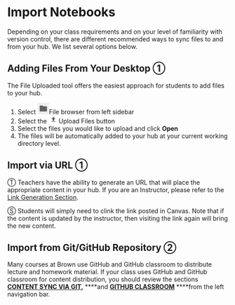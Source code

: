 # Import Notebooks

Depending on your class requirements and on your level of familiarity with version control, there are different recommended ways to sync files to and from your hub. We list several options below.

## Adding Files From Your Desktop ①

The File Uploaded tool offers the easiest approach for students to add files to your hub. 

1. Select ![](../.gitbook/assets/screenshot-from-2018-09-19-09-14-01.png)File browser from left sidebar
2. Select the ![](../.gitbook/assets/image%20%2812%29.png)Upload Files button 
3. Select the files you would like to upload and click **Open**
4. The files will be automatically added to your hub at your current working directory level.

## Import via URL ①

Ⓣ Teachers have the ability to generate an URL that will place the appropriate content in your hub. If you are an Instructor, please refer to the [Link Generation Section](../content-sync-via-link/nbgitpuller.md). 

Ⓢ Students will simply need to clink the link posted in Canvas. Note that if the content is updated by the instructor, then visiting the link again will bring the new content. 

## Import from Git/GitHub Repository ②

Many courses at Brown use GitHub and GitHub classroom to distribute lecture and homework material.  If your class uses GitHub and GitHub classroom for content distribution, you should review the sections [**CONTENT SYNC VIA GIT,**](../git-basics/overview.md) ****and [**GITHUB CLASSROOM**](../github-classroom-student-guide/overview.md) ****from the left navigation bar.

## 





